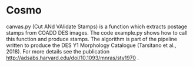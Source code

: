 # Cosmo
canvas.py (Cut ANd VAlidate Stamps) is a function which extracts postage stamps from COADD DES images. The code example.py shows how to call this function and produce stamps. 
The algorithm is part of the pipeline written to produce the DES Y1 Morphology Catalogue (Tarsitano et al., 2018). For more details see the publication http://adsabs.harvard.edu/doi/10.1093/mnras/sty1970 .

